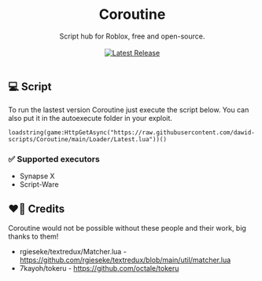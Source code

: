 <h1 align="center">Coroutine</h1>
<div align="center">Script hub for Roblox, free and open-source.</div>
<br>
<div align="center">
	<a href="https://github.com/dawid-scripts/Coroutine/releases/latest"><img src="https://img.shields.io/github/v/release/dawid-scripts/Coroutine?include_prereleases" alt="Latest Release"/></a>
</div>
<br>

## 💻 Script
To run the lastest version Coroutine just execute the script below. You can also put it in the autoexecute folder in your exploit.
```
loadstring(game:HttpGetAsync("https://raw.githubusercontent.com/dawid-scripts/Coroutine/main/Loader/Latest.lua"))()
```

### ✅ Supported executors
- Synapse X
- Script-Ware


## ❤️‍🔥 Credits
Coroutine would not be possible without these people and their work, big thanks to them!
- rgieseke/textredux/Matcher.lua - https://github.com/rgieseke/textredux/blob/main/util/matcher.lua
- 7kayoh/tokeru - https://github.com/octale/tokeru